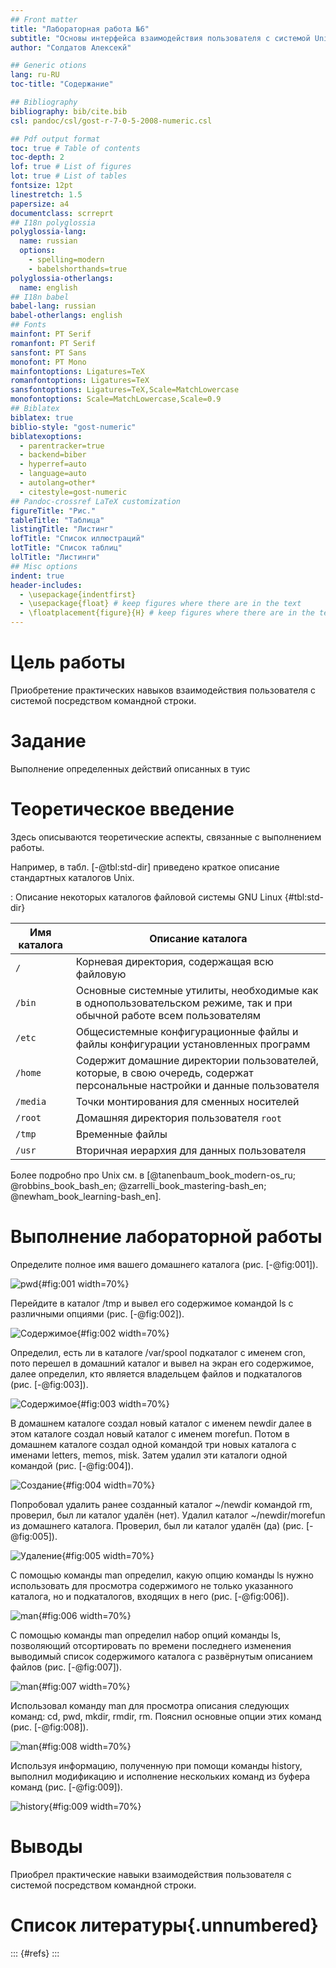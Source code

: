 ```yaml
---
## Front matter
title: "Лабораторная работа №6"
subtitle: "Основы интерфейса взаимодействия пользователя с системой Unix на уровне командной строки"
author: "Солдатов Алексекй"

## Generic otions
lang: ru-RU
toc-title: "Содержание"

## Bibliography
bibliography: bib/cite.bib
csl: pandoc/csl/gost-r-7-0-5-2008-numeric.csl

## Pdf output format
toc: true # Table of contents
toc-depth: 2
lof: true # List of figures
lot: true # List of tables
fontsize: 12pt
linestretch: 1.5
papersize: a4
documentclass: scrreprt
## I18n polyglossia
polyglossia-lang:
  name: russian
  options:
	- spelling=modern
	- babelshorthands=true
polyglossia-otherlangs:
  name: english
## I18n babel
babel-lang: russian
babel-otherlangs: english
## Fonts
mainfont: PT Serif
romanfont: PT Serif
sansfont: PT Sans
monofont: PT Mono
mainfontoptions: Ligatures=TeX
romanfontoptions: Ligatures=TeX
sansfontoptions: Ligatures=TeX,Scale=MatchLowercase
monofontoptions: Scale=MatchLowercase,Scale=0.9
## Biblatex
biblatex: true
biblio-style: "gost-numeric"
biblatexoptions:
  - parentracker=true
  - backend=biber
  - hyperref=auto
  - language=auto
  - autolang=other*
  - citestyle=gost-numeric
## Pandoc-crossref LaTeX customization
figureTitle: "Рис."
tableTitle: "Таблица"
listingTitle: "Листинг"
lofTitle: "Список иллюстраций"
lotTitle: "Список таблиц"
lolTitle: "Листинги"
## Misc options
indent: true
header-includes:
  - \usepackage{indentfirst}
  - \usepackage{float} # keep figures where there are in the text
  - \floatplacement{figure}{H} # keep figures where there are in the text
---
```


# Цель работы

Приобретение практических навыков взаимодействия пользователя с системой посредством командной строки.

# Задание

Выполнение определенных действий описанных в туис

# Теоретическое введение

Здесь описываются теоретические аспекты, связанные с выполнением работы.

Например, в табл. [-@tbl:std-dir] приведено краткое описание стандартных каталогов Unix.

: Описание некоторых каталогов файловой системы GNU Linux {#tbl:std-dir}

| Имя каталога | Описание каталога                                                                                                          |
|--------------|----------------------------------------------------------------------------------------------------------------------------|
| `/`          | Корневая директория, содержащая всю файловую                                                                               |
| `/bin `      | Основные системные утилиты, необходимые как в однопользовательском режиме, так и при обычной работе всем пользователям     |
| `/etc`       | Общесистемные конфигурационные файлы и файлы конфигурации установленных программ                                           |
| `/home`      | Содержит домашние директории пользователей, которые, в свою очередь, содержат персональные настройки и данные пользователя |
| `/media`     | Точки монтирования для сменных носителей                                                                                   |
| `/root`      | Домашняя директория пользователя  `root`                                                                                   |
| `/tmp`       | Временные файлы                                                                                                            |
| `/usr`       | Вторичная иерархия для данных пользователя                                                                                 |

Более подробно про Unix см. в [@tanenbaum_book_modern-os_ru; @robbins_book_bash_en; @zarrelli_book_mastering-bash_en; @newham_book_learning-bash_en].

# Выполнение лабораторной работы

Определите полное имя вашего домашнего каталога (рис. [-@fig:001]).

![pwd](image/1.png){#fig:001 width=70%}

Перейдите в каталог /tmp и вывел его содержимое командой ls с различными опциями (рис. [-@fig:002]).

![Содержимое](image/2.png){#fig:002 width=70%}

Определил, есть ли в каталоге /var/spool подкаталог с именем cron, пото перешел в домашний каталог и вывел на экран его содержимое, далее определил, кто является владельцем файлов и подкаталогов (рис. [-@fig:003]).

![Содержимое](image/3.png){#fig:003 width=70%}

В домашнем каталоге создал новый каталог с именем newdir далее в этом каталоге создал новый каталог с именем morefun. Потом в домашнем каталоге создал одной командой три новых каталога с именами letters, memos, misk. Затем удалил эти каталоги одной командой (рис. [-@fig:004]).

![Создание](image/4.png){#fig:004 width=70%}

Попробовал удалить ранее созданный каталог ~/newdir командой rm, проверил, был ли каталог удалён (нет). Удалил каталог ~/newdir/morefun из домашнего каталога. Проверил, был ли каталог удалён (да) (рис. [-@fig:005]).

![Удаление](image/5.png){#fig:005 width=70%}

С помощью команды man определил, какую опцию команды ls нужно использовать для просмотра содержимого не только указанного каталога, но и подкаталогов, входящих в него (рис. [-@fig:006]).

![man](image/6.png){#fig:006 width=70%}

С помощью команды man определил набор опций команды ls, позволяющий отсортировать по времени последнего изменения выводимый список содержимого каталога с развёрнутым описанием файлов (рис. [-@fig:007]).

![man](image/7.png){#fig:007 width=70%}

Использовал команду man для просмотра описания следующих команд: cd, pwd, mkdir, rmdir, rm. Пояснил основные опции этих команд (рис. [-@fig:008]).

![man](image/8.png){#fig:008 width=70%}

Используя информацию, полученную при помощи команды history, выполнил модификацию и исполнение нескольких команд из буфера команд (рис. [-@fig:009]).

![history](image/9.png){#fig:009 width=70%}

# Выводы

Приобрел практические навыки взаимодействия пользователя с системой посредством командной строки.

# Список литературы{.unnumbered}

::: {#refs}
:::
